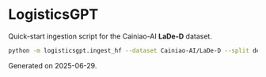 # LogisticsGPT

Quick-start ingestion script for the Cainiao-AI **LaDe-D** dataset.

```bash
python -m logisticsgpt.ingest_hf --dataset Cainiao-AI/LaDe-D --split default --max_rows 100000
```

Generated on 2025-06-29.
